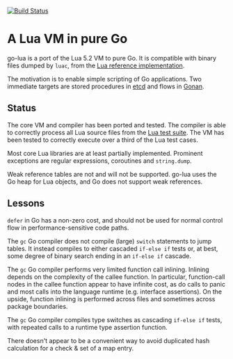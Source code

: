 [![Build Status](https://circleci.com/gh/Shopify/go-lua.png?circle-token=997f951c602c0c63a263eba92975428a49ee4c2e)](https://circleci.com/gh/Shopify/go-lua)

A Lua VM in pure Go
===================

go-lua is a port of the Lua 5.2 VM to pure Go. It is compatible with binary files dumped by ```luac```, from the [Lua reference implementation](http://www.lua.org/).

The motivation is to enable simple scripting of Go applications. Two immediate targets are stored procedures in [etcd](https://github.com/coreos/etcd) and flows in [Gonan](https://github.com/csfrancis/gonan).

Status
------

The core VM and compiler has been ported and tested. The compiler is able to correctly process all Lua source files from the [Lua test suite](http://www.lua.org/tests/5.2/). The VM has been tested to correctly execute over a third of the Lua test cases.

Most core Lua libraries are at least partially implemented. Prominent exceptions are regular expressions, coroutines and `string.dump`.

Weak reference tables are not and will not be supported. go-lua uses the Go heap for Lua objects, and Go does not support weak references.

Lessons
-------

`defer` in Go has a non-zero cost, and should not be used for normal control flow in performance-sensitive code paths.

The `gc` Go compiler does not compile (large) `switch` statements to jump tables. It instead compiles to either cascaded `if-else if` tests or, at best, some degree of binary search ending in an `if-else if` cascade.

The `gc` Go compiler performs very limited function call inlining. Inlining depends on the complexity of the callee function. In particular, function-call nodes in the callee function appear to have infinite cost, as do calls to panic and most calls into the language runtime (e.g. interface assertions). On the upside, function inlining is performed across files and sometimes across package boundaries.

The `gc` Go compiler compiles type switches as cascading `if-else if` tests, with repeated calls to a runtime type assertion function.

There doesn't appear to be a convenient way to avoid duplicated hash calculation for a check & set of a map entry.
